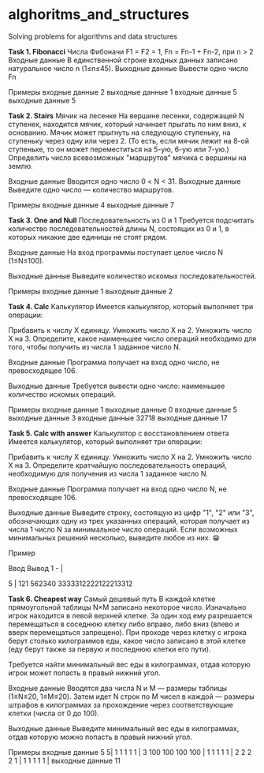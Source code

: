 # alghoritms_and_structures
Solving problems for algorithms and data structures

**Task 1. Fibonacci**
Числа Фибоначи
F1 = F2 = 1, Fn = Fn-1 + Fn-2, при n > 2
Входные данные
В единственной строке входных данных записано натуральное число n (1≤n≤45).
Выходные данные
Вывести одно число Fn

Примеры
входные данные
2
выходные данные
1
входные данные
5
выходные данные
5

**Task 2. Stairs**
Мячик на лесенке
На вершине лесенки, содержащей N ступенек, находится мячик, который начинает прыгать по ним вниз, к основанию. Мячик может прыгнуть на следующую ступеньку, на ступеньку через одну или через 2. (То есть, если мячик лежит на 8-ой ступеньке, то он может переместиться на 5-ую, 6-ую или 7-ую.) Определить число всевозможных "маршрутов" мячика с вершины на землю.

Входные данные
Вводится одно число 0 < N < 31.
Выходные данные
Выведите одно число — количество маршрутов.

Примеры
входные данные
4
выходные данные
7

**Task 3. One and Null**
Последовательность из 0 и 1
Требуется подсчитать количество последовательностей длины N, состоящих из 0 и 1, в которых никакие две единицы не стоят рядом.

Входные данные
На вход программы поступает целое число N (1≤N≤100).

Выходные данные
Выведите количество искомых последовательностей.

Примеры
входные данные
1
выходные данные
2

**Task 4. Calc**
Калькулятор
Имеется калькулятор, который выполняет три операции:

Прибавить к числу X единицу.
 Умножить число X на 2.
Умножить число X на 3.
Определите, какое наименьшее число операций необходимо для того, чтобы получить из числа 1 заданное число N.

Входные данные
Программа получает на вход одно число, не превосходящее 106.

Выходные данные
Требуется вывести одно число: наименьшее количество искомых операций.

Примеры
входные данные
1
выходные данные
0
входные данные
5
выходные данные
3
входные данные
32718
выходные данные
17

**Task 5. Calc with answer**
Калькулятор с восстановлением ответа
Имеется калькулятор, который выполняет три операции:

Прибавить к числу X единицу.
Умножить число X на 2.
Умножить число X на 3.
Определите кратчайшую последовательность операций, необходимую для получения из числа 1 заданное число N.

Входные данные
Программа получает на вход одно число N, не превосходящее 106.

Выходные данные
Выведите строку, состоящую из цифр "1", "2" или "3", обозначающих одну из трех указанных операций, которая получает из числа 1 число N за минимальное число операций. Если возможных минимальных решений несколько, выведите любое из них. 😁

Пример

Ввод	Вывод
1 - |

5 |
121
562340 
3333312222122213312

**Task 6. Сheapest way**
Cамый дешевый путь
В каждой клетке прямоугольной таблицы N×M записано некоторое число. Изначально игрок находится в левой верхней клетке. За один ход ему разрешается перемещаться в соседнюю клетку либо вправо, либо вниз (влево и вверх перемещаться запрещено). При проходе через клетку с игрока берут столько килограммов еды, какое число записано в этой клетке (еду берут также за первую и последнюю клетки его пути).

Требуется найти минимальный вес еды в килограммах, отдав которую игрок может попасть в правый нижний угол.

Входные данные
Вводятся два числа N и M — размеры таблицы (1≤N≤20, 1≤M≤20). Затем идет N строк по M чисел в каждой — размеры штрафов в килограммах за прохождение через соответствующие клетки (числа от 0 до 100).

Выходные данные
Выведите минимальный вес еды в килограммах, отдав которую можно попасть в правый нижний угол.

Примеры
входные данные
5 5| 1 1 1 1 1 |
3 100 100 100 100 |
1 1 1 1 1 |
2 2 2 2 1 |
1 1 1 1 1 |
выходные данные
11
